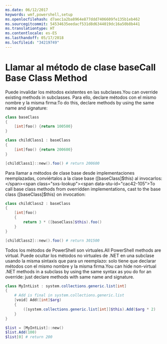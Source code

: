 ```yaml
---
ms.date: 06/12/2017
keywords: wmf,powershell,setup
ms.openlocfilehash: d7aec1a2ba8964e877ddd7406609fe135b1eb462
ms.sourcegitcommit: 54534635eedacf531d8d6344019dc16a50b8b441
ms.translationtype: HT
ms.contentlocale: es-ES
ms.lasthandoff: 05/17/2018
ms.locfileid: "34219749"
---
```

# <a name="call-base-class-method"></a><span data-ttu-id="cac42-102">Llamar al método de clase base</span><span class="sxs-lookup"><span data-stu-id="cac42-102">Call Base Class Method</span></span>

<span data-ttu-id="cac42-103">Puede invalidar los métodos existentes en las subclases.</span><span class="sxs-lookup"><span data-stu-id="cac42-103">You can override existing methods in subclasses.</span></span> <span data-ttu-id="cac42-104">Para ello, declare métodos con el mismo nombre y la misma firma:</span><span class="sxs-lookup"><span data-stu-id="cac42-104">To do this, declare methods by using the same name and signature:</span></span>

```powershell
class baseClass
{
    [int]foo() {return 100500}
}

class childClass1 : baseClass
{
    [int]foo() {return 200600}
}

[childClass1]::new().foo() # return 200600
```

<span data-ttu-id="cac42-105">Para llamar a métodos de clase base desde implementaciones reemplazadas, conviértalos a la clase base ([baseClass]$this) al invocarlos:</span><span class="sxs-lookup"><span data-stu-id="cac42-105">To call base class methods from overridden implementations, cast to the base class ([baseClass]$this) on invocation:</span></span>

```powershell
class childClass2 : baseClass
{
    [int]foo()
    {
        return 3 * ([baseClass]$this).foo()
    }
}

[childClass2]::new().foo() # return 301500
```

<span data-ttu-id="cac42-106">Todos los métodos de PowerShell son virtuales.</span><span class="sxs-lookup"><span data-stu-id="cac42-106">All PowerShell methods are virtual.</span></span> <span data-ttu-id="cac42-107">Puede ocultar los métodos no virtuales de .NET en una subclase usando la misma sintaxis que para un reemplazo: solo tiene que declarar métodos con el mismo nombre y la misma firma.</span><span class="sxs-lookup"><span data-stu-id="cac42-107">You can hide non-virtual .NET methods in a subclass by using the same syntax as you do for an override: just declare methods with same name and signature.</span></span>

```powershell
class MyIntList : system.collections.generic.list[int]
{
    # Add is final in system.collections.generic.list
    [void] Add([int]$arg)
    {
        ([system.collections.generic.list[int]]$this).Add($arg * 2)
    }
}

$list = [MyIntList]::new()
$list.Add(100)
$list[0] # return 200
```

